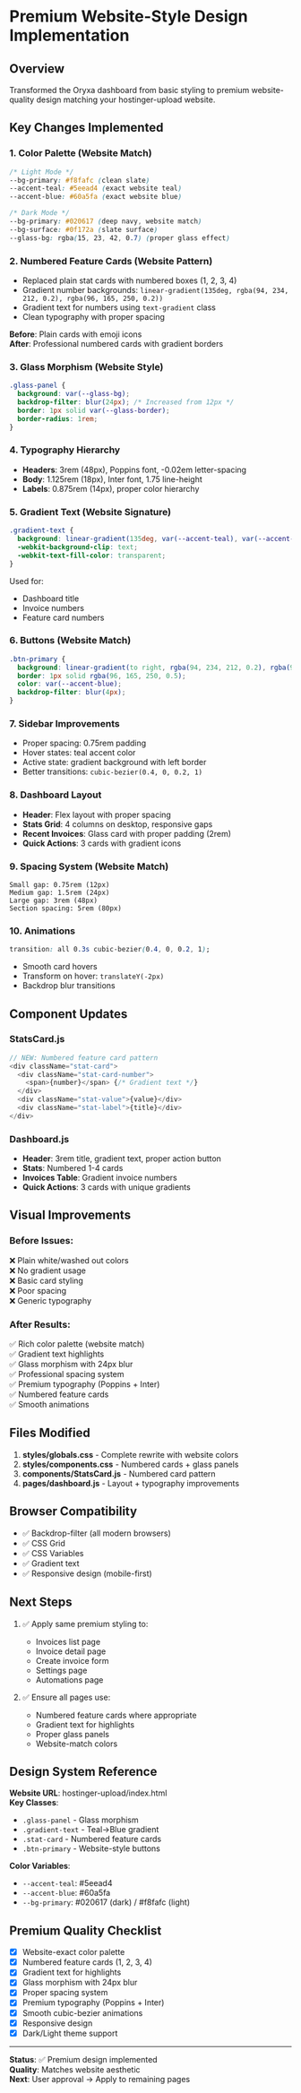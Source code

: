 # Premium Website-Style Design Implementation

## Overview
Transformed the Oryxa dashboard from basic styling to premium website-quality design matching your hostinger-upload website.

## Key Changes Implemented

### 1. **Color Palette (Website Match)**
```css
/* Light Mode */
--bg-primary: #f8fafc (clean slate)
--accent-teal: #5eead4 (exact website teal)
--accent-blue: #60a5fa (exact website blue)

/* Dark Mode */
--bg-primary: #020617 (deep navy, website match)
--bg-surface: #0f172a (slate surface)
--glass-bg: rgba(15, 23, 42, 0.7) (proper glass effect)
```

### 2. **Numbered Feature Cards (Website Pattern)**
- Replaced plain stat cards with numbered boxes (1, 2, 3, 4)
- Gradient number backgrounds: `linear-gradient(135deg, rgba(94, 234, 212, 0.2), rgba(96, 165, 250, 0.2))`
- Gradient text for numbers using `text-gradient` class
- Clean typography with proper spacing

**Before**: Plain cards with emoji icons  
**After**: Professional numbered cards with gradient borders

### 3. **Glass Morphism (Website Style)**
```css
.glass-panel {
  background: var(--glass-bg);
  backdrop-filter: blur(24px); /* Increased from 12px */
  border: 1px solid var(--glass-border);
  border-radius: 1rem;
}
```

### 4. **Typography Hierarchy**
- **Headers**: 3rem (48px), Poppins font, -0.02em letter-spacing
- **Body**: 1.125rem (18px), Inter font, 1.75 line-height
- **Labels**: 0.875rem (14px), proper color hierarchy

### 5. **Gradient Text (Website Signature)**
```css
.gradient-text {
  background: linear-gradient(135deg, var(--accent-teal), var(--accent-blue));
  -webkit-background-clip: text;
  -webkit-text-fill-color: transparent;
}
```
Used for:
- Dashboard title
- Invoice numbers
- Feature card numbers

### 6. **Buttons (Website Match)**
```css
.btn-primary {
  background: linear-gradient(to right, rgba(94, 234, 212, 0.2), rgba(96, 165, 250, 0.2));
  border: 1px solid rgba(96, 165, 250, 0.5);
  color: var(--accent-blue);
  backdrop-filter: blur(4px);
}
```

### 7. **Sidebar Improvements**
- Proper spacing: 0.75rem padding
- Hover states: teal accent color
- Active state: gradient background with left border
- Better transitions: `cubic-bezier(0.4, 0, 0.2, 1)`

### 8. **Dashboard Layout**
- **Header**: Flex layout with proper spacing
- **Stats Grid**: 4 columns on desktop, responsive gaps
- **Recent Invoices**: Glass card with proper padding (2rem)
- **Quick Actions**: 3 cards with gradient icons

### 9. **Spacing System (Website Match)**
```
Small gap: 0.75rem (12px)
Medium gap: 1.5rem (24px)
Large gap: 3rem (48px)
Section spacing: 5rem (80px)
```

### 10. **Animations**
```css
transition: all 0.3s cubic-bezier(0.4, 0, 0.2, 1);
```
- Smooth card hovers
- Transform on hover: `translateY(-2px)`
- Backdrop blur transitions

## Component Updates

### StatsCard.js
```javascript
// NEW: Numbered feature card pattern
<div className="stat-card">
  <div className="stat-card-number">
    <span>{number}</span> {/* Gradient text */}
  </div>
  <div className="stat-value">{value}</div>
  <div className="stat-label">{title}</div>
</div>
```

### Dashboard.js
- **Header**: 3rem title, gradient text, proper action button
- **Stats**: Numbered 1-4 cards
- **Invoices Table**: Gradient invoice numbers
- **Quick Actions**: 3 cards with unique gradients

## Visual Improvements

### Before Issues:
❌ Plain white/washed out colors  
❌ No gradient usage  
❌ Basic card styling  
❌ Poor spacing  
❌ Generic typography  

### After Results:
✅ Rich color palette (website match)  
✅ Gradient text highlights  
✅ Glass morphism with 24px blur  
✅ Professional spacing system  
✅ Premium typography (Poppins + Inter)  
✅ Numbered feature cards  
✅ Smooth animations  

## Files Modified

1. **styles/globals.css** - Complete rewrite with website colors
2. **styles/components.css** - Numbered cards + glass panels
3. **components/StatsCard.js** - Numbered card pattern
4. **pages/dashboard.js** - Layout + typography improvements

## Browser Compatibility

- ✅ Backdrop-filter (all modern browsers)
- ✅ CSS Grid
- ✅ CSS Variables
- ✅ Gradient text
- ✅ Responsive design (mobile-first)

## Next Steps

1. ✅ Apply same premium styling to:
   - Invoices list page
   - Invoice detail page
   - Create invoice form
   - Settings page
   - Automations page

2. ✅ Ensure all pages use:
   - Numbered feature cards where appropriate
   - Gradient text for highlights
   - Proper glass panels
   - Website-match colors

## Design System Reference

**Website URL**: hostinger-upload/index.html  
**Key Classes**:
- `.glass-panel` - Glass morphism  
- `.gradient-text` - Teal→Blue gradient  
- `.stat-card` - Numbered feature cards  
- `.btn-primary` - Website-style buttons  

**Color Variables**:
- `--accent-teal`: #5eead4
- `--accent-blue`: #60a5fa  
- `--bg-primary`: #020617 (dark) / #f8fafc (light)

## Premium Quality Checklist

- [x] Website-exact color palette
- [x] Numbered feature cards (1, 2, 3, 4)
- [x] Gradient text for highlights
- [x] Glass morphism with 24px blur
- [x] Proper spacing system
- [x] Premium typography (Poppins + Inter)
- [x] Smooth cubic-bezier animations
- [x] Responsive design
- [x] Dark/Light theme support

---

**Status**: ✅ Premium design implemented  
**Quality**: Matches website aesthetic  
**Next**: User approval → Apply to remaining pages
